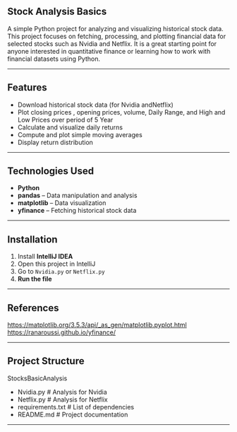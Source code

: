 ## Stock Analysis Basics

A simple Python project for analyzing and visualizing historical stock data.  
This project focuses on fetching, processing, and plotting financial data for selected stocks such as Nvidia and Netflix. It is a great starting point for anyone interested in quantitative finance or learning how to work with financial datasets using Python.

---

## Features

- Download historical stock data (for Nvidia andNetflix)
- Plot closing prices , opening prices, volume, Daily Range, and High and Low Prices over period of 5 Year
- Calculate and visualize daily returns
- Compute and plot simple moving averages
- Display return distribution

---

## Technologies Used

- **Python** 
- **pandas** – Data manipulation and analysis
- **matplotlib** – Data visualization
- **yfinance** – Fetching historical stock data

---

## Installation

1. Install **IntelliJ IDEA**
2. Open this project in IntelliJ
3. Go to `Nvidia.py` or `Netflix.py`
4. **Run the file**

---
## References
https://matplotlib.org/3.5.3/api/_as_gen/matplotlib.pyplot.html
https://ranaroussi.github.io/yfinance/
   
---
## Project Structure

StocksBasicAnalysis
- Nvidia.py # Analysis for Nvidia
- Netflix.py # Analysis for Netflix
- requirements.txt # List of dependencies
- README.md # Project documentation

---

